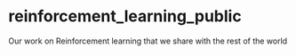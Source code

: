# reinforcement_learning_public
Our work on Reinforcement learning that we share with the rest of the world
